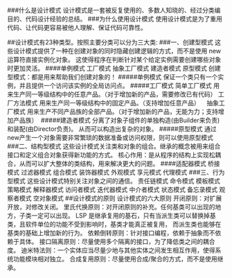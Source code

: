 ###什么是设计模式
    设计模式是一套被反复使用的、多数人知晓的、经过分类编目的、代码设计经验的总结。
###为什么使用设计模式
    使用设计模式是为了重用代码、让代码更容易被他人理解、保证代码可靠性。

##设计模式有23种类型。按照主要分类可以分为三大类:
  ###一、创建型模式
    这些设计模式提供了一种在创建对象的同时隐藏创建逻辑的方式，而不是使用 new运算符直接实例化对象。
    这使得程序在判断针对某个给定实例需要创建哪些对象时更加灵活。
   ####单例模式 工厂模式 抽象工厂模式 建造者模式 原型模式
     创建型模式：都是用来帮助我们创建对象的！
   #####单例模式
    保证一个类只有一个实例，并且提供一个访问该实例的全局访问点。
   #####工厂模式
    简单工厂模式
    用来生产同一等级结构中的任意产品。（对于增加新的产品，需要修改已有代码）
    工厂方法模式
    用来生产同一等级结构中的固定产品。（支持增加任意产品）   
    抽象工厂模式
    用来生产不同产品族的全部产品。（对于增加新的产品，无能为力；支持增加产品族） 
   #####建造者模式
    分离了对象子组件的单独构造(由Builder来负责)和装配(由Director负责)。 从而可以构造出复杂的对象。
   #####原型模式
    通过new产生一个对象需要非常繁琐的数据准备或访问权限，则可以使用原型模式
  ###二、结构型模式
    这些设计模式关注类和对象的组合。继承的概念被用来组合接口和定义组合对象获得新功能的方式。
    核心作用：是从程序的结构上实现松耦合，从而可以扩大整体的类结构，用来解决更大的问题。
   ####适配器模式 桥接模式 过滤器模式 组合模式 装饰器模式 外观模式 享元模式 代理模式
  ###三、行为型模式
    这些设计模式特别关注对象之间的通信。
    责任链模式 命令模式 模板模式 策略模式    解释器模式 访问者模式 迭代器模式 中介者模式 状态模式  备忘录模式
    观察者模式     空对象模式
##设计模式的原则
    设计模式的六大原则
    开闭原则：对扩展开放，对修改关闭。
    里氏代换原则：对开闭原则的补充。任何基类可以出现的地方，子类一定可以出现。
    LSP 是继承复用的基石，只有当派生类可以替换掉基类，且软件单位的功能不受到影响时，基类才能真正被复用，
    而派生类也能够在基类的基础上增加新的行为。
    依赖倒转原则：针对接口编程，依赖于抽象而不依赖于具体。
    接口隔离原则：尽量使用多个隔离的接口，为了降低类之间的耦合度。
    迪米特法则：一个实体应当尽量少地与其他实体之间发生相互作用，使得系统功能模块相对独立。
    合成复用原则：尽量使用合成/聚合的方式，而不是使用继承。